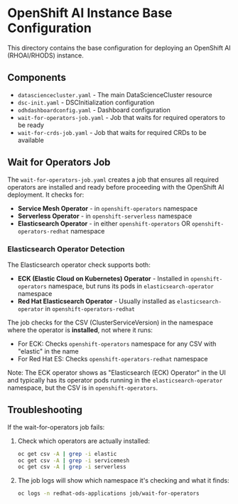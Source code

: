 # OpenShift AI Instance Base Configuration

This directory contains the base configuration for deploying an OpenShift AI (RHOAI/RHODS) instance.

## Components

- `datasciencecluster.yaml` - The main DataScienceCluster resource
- `dsc-init.yaml` - DSCInitialization configuration
- `odhdashboardconfig.yaml` - Dashboard configuration
- `wait-for-operators-job.yaml` - Job that waits for required operators to be ready
- `wait-for-crds-job.yaml` - Job that waits for required CRDs to be available

## Wait for Operators Job

The `wait-for-operators-job.yaml` creates a job that ensures all required operators are installed and ready before proceeding with the OpenShift AI deployment. It checks for:

- **Service Mesh Operator** - in `openshift-operators` namespace
- **Serverless Operator** - in `openshift-serverless` namespace  
- **Elasticsearch Operator** - in either `openshift-operators` OR `openshift-operators-redhat` namespace

### Elasticsearch Operator Detection

The Elasticsearch operator check supports both:
- **ECK (Elastic Cloud on Kubernetes) Operator** - Installed in `openshift-operators` namespace, but runs its pods in `elasticsearch-operator` namespace
- **Red Hat Elasticsearch Operator** - Usually installed as `elasticsearch-operator` in `openshift-operators-redhat`

The job checks for the CSV (ClusterServiceVersion) in the namespace where the operator is **installed**, not where it runs:
- For ECK: Checks `openshift-operators` namespace for any CSV with "elastic" in the name
- For Red Hat ES: Checks `openshift-operators-redhat` namespace

Note: The ECK operator shows as "Elasticsearch (ECK) Operator" in the UI and typically has its operator pods running in the `elasticsearch-operator` namespace, but the CSV is in `openshift-operators`.

## Troubleshooting

If the wait-for-operators job fails:

1. Check which operators are actually installed:
   ```bash
   oc get csv -A | grep -i elastic
   oc get csv -A | grep -i servicemesh
   oc get csv -A | grep -i serverless
   ```

2. The job logs will show which namespace it's checking and what it finds:
   ```bash
   oc logs -n redhat-ods-applications job/wait-for-operators
   ```
